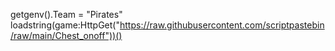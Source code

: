 getgenv().Team = "Pirates"
loadstring(game:HttpGet("https://raw.githubusercontent.com/scriptpastebin/raw/main/Chest_onoff"))()
